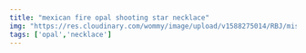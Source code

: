 ```yaml
---
title: "mexican fire opal shooting star necklace"
img: "https://res.cloudinary.com/wommy/image/upload/v1588275014/RBJ/misc/1_cggrrz.jpg"
tags: ['opal','necklace']
---
```


